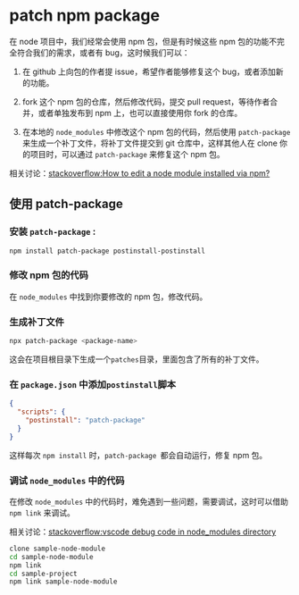 # patch npm package

在 node 项目中，我们经常会使用 npm 包，但是有时候这些 npm 包的功能不完全符合我们的需求，或者有 bug，这时候我们可以：

1. 在 github 上向包的作者提 issue，希望作者能够修复这个 bug，或者添加新的功能。

2. fork 这个 npm 包的仓库，然后修改代码，提交 pull request，等待作者合并，或者单独发布到 npm 上，也可以直接使用你 fork 的仓库。

3. 在本地的 `node_modules` 中修改这个 npm 包的代码，然后使用 `patch-package` 来生成一个补丁文件，将补丁文件提交到 git 仓库中，这样其他人在 clone 你的项目时，可以通过 `patch-package` 来修复这个 npm 包。

相关讨论：[stackoverflow:How to edit a node module installed via npm?](https://stackoverflow.com/questions/13300137/how-to-edit-a-node-module-installed-via-npm)

## 使用 patch-package

### 安装 `patch-package` :

```bash
npm install patch-package postinstall-postinstall
```

### 修改 npm 包的代码

在 `node_modules` 中找到你要修改的 npm 包，修改代码。

### 生成补丁文件

```bash
npx patch-package <package-name>
```

这会在项目根目录下生成一个`patches`目录，里面包含了所有的补丁文件。

### 在 `package.json` 中添加`postinstall`脚本

```json
{
  "scripts": {
    "postinstall": "patch-package"
  }
}
```

这样每次 `npm install` 时，`patch-package `都会自动运行，修复 npm 包。

### 调试 `node_modules` 中的代码

在修改 `node_modules` 中的代码时，难免遇到一些问题，需要调试，这时可以借助 `npm link` 来调试。

相关讨论：[stackoverflow:vscode debug code in node_modules directory](https://stackoverflow.com/questions/47021083/vscode-debug-code-in-node-modules-directory)

```bash
clone sample-node-module
cd sample-node-module
npm link
cd sample-project
npm link sample-node-module
```
